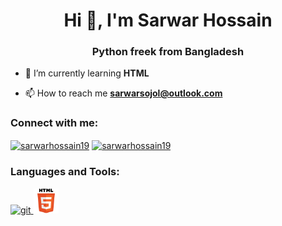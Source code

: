 <h1 align="center">Hi 👋, I'm Sarwar Hossain</h1>
<h3 align="center">Python freek from Bangladesh</h3>

- 🌱 I’m currently learning **HTML**

- 📫 How to reach me **sarwarsojol@outlook.com**

<h3 align="left">Connect with me:</h3>
<p align="left">
<a href="https://linkedin.com/in/sarwarhossain19" target="blank"><img align="center" src="https://raw.githubusercontent.com/rahuldkjain/github-profile-readme-generator/master/src/images/icons/Social/linked-in-alt.svg" alt="sarwarhossain19" height="30" width="40" /></a>
<a href="https://fb.com/sarwarhossain19" target="blank"><img align="center" src="https://raw.githubusercontent.com/rahuldkjain/github-profile-readme-generator/master/src/images/icons/Social/facebook.svg" alt="sarwarhossain19" height="30" width="40" /></a>
</p>

<h3 align="left">Languages and Tools:</h3>
<p align="left"> <a href="https://git-scm.com/" target="_blank" rel="noreferrer"> <img src="https://www.vectorlogo.zone/logos/git-scm/git-scm-icon.svg" alt="git" width="40" height="40"/> </a> <a href="https://www.w3.org/html/" target="_blank" rel="noreferrer"> <img src="https://raw.githubusercontent.com/devicons/devicon/master/icons/html5/html5-original-wordmark.svg" alt="html5" width="40" height="40"/> </a> </p>

